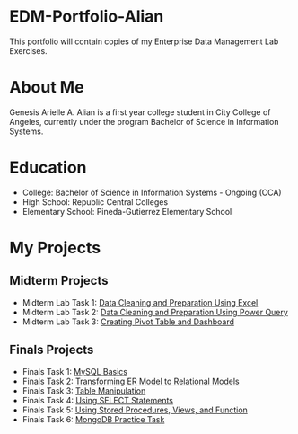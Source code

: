 # EDM-Portfolio-Alian
This portfolio will contain copies of my Enterprise Data Management Lab Exercises.
# About Me
Genesis Arielle A. Alian is a first year college student in City College of Angeles, currently under the program Bachelor of Science in Information Systems.
# Education
- College: Bachelor of Science in Information Systems - Ongoing (CCA)
- High School: Republic Central Colleges
- Elementary School: Pineda-Gutierrez Elementary School

# My Projects
## Midterm Projects
- Midterm Lab Task 1: [Data Cleaning and Preparation Using Excel](https://github.com/arieee5/EDM-Portfolio-Alian/blob/main/Midterm%20Task%201/README.md)
- Midterm Lab Task 2: [Data Cleaning and Preparation Using Power Query](https://github.com/arieee5/EDM-Portfolio-Alian/blob/main/Midterm%20Task%202/README.md)
- Midterm Lab Task 3: [Creating Pivot Table and Dashboard](https://github.com/arieee5/EDM-Portfolio-Alian/blob/main/Midterm%20Task%203/README.md)

## Finals Projects
- Finals Task 1: [MySQL Basics](https://github.com/arieee5/EDM-Portfolio-Alian/blob/main/Finals%20Task%201/README.md)
- Finals Task 2: [Transforming ER Model to Relational Models](https://github.com/arieee5/EDM-Portfolio-Alian/tree/main/Finals%20Task%202)
- Finals Task 3: [Table Manipulation](https://github.com/arieee5/EDM-Portfolio-Alian/tree/main/Finals%20Task%203)
- Finals Task 4: [Using SELECT Statements](https://github.com/arieee5/EDM-Portfolio-Alian/tree/main/Finals%20Task%204)
- Finals Task 5: [Using Stored Procedures, Views, and Function](https://github.com/arieee5/EDM-Portfolio-Alian/blob/61376db6fc79dd243847600cca0192b7407c805c/Finals%20Task%205/README.md)
- Finals Task 6: [MongoDB Practice Task](https://github.com/arieee5/EDM-Portfolio-Alian/tree/5e5d04647ffa6561b95ac239dc28ae31e25437df/Finals%20Task%206)
